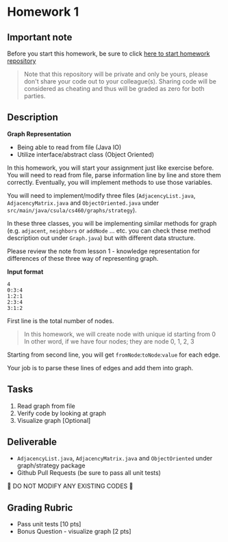# Homework 1

## Important note

Before you start this homework, be sure to click [here to start homework repository](https://classroom.github.com/assignment-invitations/d81e544ad4dc4b205f3ae61d41824625)

> Note that this repository will be private and only be yours, please don't share
> your code out to your colleague(s). Sharing code will be considered as cheating
> and thus will be graded as zero for both parties.


## Description

**Graph Representation**

* Being able to read from file (Java IO)
* Utilize interface/abstract class (Object Oriented)

In this homework, you will start your assignment just like exercise before. You will need to read from file, parse information line by line and store them correctly. Eventually, you will implement methods to use those variables.

You will need to implement/modify three files (`AdjacencyList.java`, `AdjacencyMatrix.java` and `ObjectOriented.java` under `src/main/java/csula/cs460/graphs/strategy`).


In these three classes, you will be implementing similar methods for graph (e.g. `adjacent`, `neighbors` or `addNode` ... etc. you can check these method description out under `Graph.java`) but with different data structure.

Please review the note from lesson 1 - knowledge representation for differences of these three way of representing graph.

**Input format**

```
4
0:3:4
1:2:1
2:3:4
3:1:2
```

First line is the total number of nodes.

> In this homework, we will create node with unique id starting from 0  
> In other word, if we have four nodes; they are node 0, 1, 2, 3

Starting from second line, you will get `fromNode`:`toNode`:`value` for each edge.

Your job is to parse these lines of edges and add them into graph.

## Tasks

1. Read graph from file
2. Verify code by looking at graph
3. Visualize graph [Optional]

## Deliverable

* `AdjacencyList.java`, `AdjacencyMatrix.java` and `ObjectOriented` under graph/strategy package
* Github Pull Requests (be sure to pass all unit tests)

:no_entry_sign: DO NOT MODIFY ANY EXISTING CODES :no_entry_sign:

## Grading Rubric

* Pass unit tests [10 pts]
* Bonus Question - visualize graph [2 pts]
